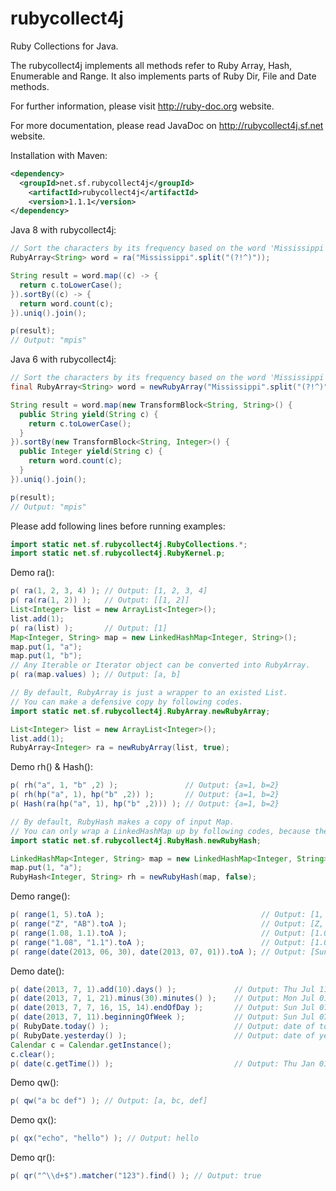 rubycollect4j
=============
Ruby Collections for Java.

The rubycollect4j implements all methods refer to Ruby Array, Hash, Enumerable and Range.
It also implements parts of Ruby Dir, File and Date methods.

For further information, please visit http://ruby-doc.org website.

For more documentation, please read JavaDoc on http://rubycollect4j.sf.net website.

Installation with Maven:
``` xml
<dependency>
  <groupId>net.sf.rubycollect4j</groupId>
	<artifactId>rubycollect4j</artifactId>
	<version>1.1.1</version>
</dependency>
```

Java 8 with rubycollect4j:
``` java
// Sort the characters by its frequency based on the word 'Mississippi' case-insensitively
RubyArray<String> word = ra("Mississippi".split("(?!^)"));

String result = word.map((c) -> {
  return c.toLowerCase();
}).sortBy((c) -> {
  return word.count(c);
}).uniq().join();

p(result);
// Output: "mpis"
```

Java 6 with rubycollect4j:
``` java
// Sort the characters by its frequency based on the word 'Mississippi' case-insensitively
final RubyArray<String> word = newRubyArray("Mississippi".split("(?!^)"));

String result = word.map(new TransformBlock<String, String>() {
  public String yield(String c) {
    return c.toLowerCase();
  }
}).sortBy(new TransformBlock<String, Integer>() {
  public Integer yield(String c) {
    return word.count(c);
  }
}).uniq().join();

p(result);
// Output: "mpis"
```

Please add following lines before running examples:
```java
import static net.sf.rubycollect4j.RubyCollections.*;
import static net.sf.rubycollect4j.RubyKernel.p;
```

Demo ra():
```java
p( ra(1, 2, 3, 4) ); // Output: [1, 2, 3, 4]
p( ra(ra(1, 2)) );   // Output: [[1, 2]]
List<Integer> list = new ArrayList<Integer>();
list.add(1);
p( ra(list) );       // Output: [1]
Map<Integer, String> map = new LinkedHashMap<Integer, String>();
map.put(1, "a");
map.put(1, "b");
// Any Iterable or Iterator object can be converted into RubyArray.
p( ra(map.values) ); // Output: [a, b]
```

```java
// By default, RubyArray is just a wrapper to an existed List.
// You can make a defensive copy by following codes.
import static net.sf.rubycollect4j.RubyArray.newRubyArray;

List<Integer> list = new ArrayList<Integer>();
list.add(1);
RubyArray<Integer> ra = newRubyArray(list, true);
```

Demo rh() & Hash():
```java
p( rh("a", 1, "b" ,2) );               // Output: {a=1, b=2}
p( rh(hp("a", 1), hp("b" ,2)) );       // Output: {a=1, b=2}
p( Hash(ra(hp("a", 1), hp("b" ,2))) ); // Output: {a=1, b=2}
```

```java
// By default, RubyHash makes a copy of input Map.
// You can only wrap a LinkedHashMap up by following codes, because the keys of RubyHash need to be ordered.
import static net.sf.rubycollect4j.RubyHash.newRubyHash;

LinkedHashMap<Integer, String> map = new LinkedHashMap<Integer, String>();
map.put(1, "a");
RubyHash<Integer, String> rh = newRubyHash(map, false);
```

Demo range():
```java
p( range(1, 5).toA );                                   // Output: [1, 2, 3, 4, 5]
p( range("Z", "AB").toA );                              // Output: [Z, AA, AB]
p( range(1.08, 1.1).toA );                              // Output: [1.08, 1.09, 1.10]
p( range("1.08", "1.1").toA );                          // Output: [1.08, 1.09, 1.10]
p( range(date(2013, 06, 30), date(2013, 07, 01)).toA ); // Output: [Sun Jun 30 00:00:00 CST 2013, Mon Jul 01 00:00:00 CST 2013]
```

Demo date():
```java
p( date(2013, 7, 1).add(10).days() );             // Output: Thu Jul 11 00:00:00 CST 2013
p( date(2013, 7, 1, 21).minus(30).minutes() );    // Output: Mon Jul 01 20:30:00 CST 2013
p( date(2013, 7, 7, 16, 15, 14).endOfDay );       // Output: Sun Jul 07 23:59:59 CST 2013
p( date(2013, 7, 11).beginningOfWeek );           // Output: Sun Jul 07 00:00:00 CST 2013
p( RubyDate.today() );                            // Output: date of today
p( RubyDate.yesterday() );                        // Output: date of yesterday
Calendar c = Calendar.getInstance();
c.clear();
p( date(c.getTime()) );                           // Output: Thu Jan 01 00:00:00 CST 1970
```

Demo qw():
```java
p( qw("a bc def") ); // Output: [a, bc, def]
```

Demo qx():
```java
p( qx("echo", "hello") ); // Output: hello
```

Demo qr():
```java
p( qr("^\\d+$").matcher("123").find() ); // Output: true
```

